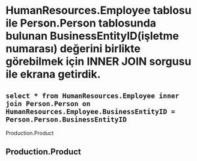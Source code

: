 # HumanResources.Employee tablosu ile Person.Person tablosunda bulunan BusinessEntityID(işletme numarası) değerini birlikte görebilmek için INNER JOIN sorgusu ile ekrana getirdik.

## `select * from HumanResources.Employee inner join Person.Person on HumanResources.Employee.BusinessEntityID = Person.Person.BusinessEntityID `








Production.Product

## Production.Product
